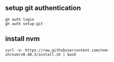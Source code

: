## setup git authentication

```
gh auth login
gh auth setup-git
```

## install nvm

```
curl -o- https://raw.githubusercontent.com/nvm-sh/nvm/v0.40.3/install.sh | bash
```
